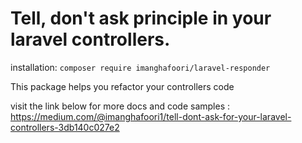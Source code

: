 # Tell, don't ask principle in your laravel controllers.
installation:
`
composer require imanghafoori/laravel-responder
`

This package helps you refactor your controllers code

visit the link below for more docs and code samples :
https://medium.com/@imanghafoori1/tell-dont-ask-for-your-laravel-controllers-3db140c027e2